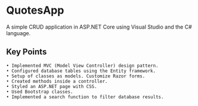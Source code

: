 # QuotesApp
A simple CRUD application in ASP.NET Core using Visual Studio and the C# language.

## Key Points
	• Implemented MVC (Model View Controller) design pattern.
	• Configured database tables using the Entity framework.
	• Setup of classes as models. Customize Razor forms.
	• Created methods inside a controller.
	• Styled an ASP.NET page with CSS.
	• Used Bootstrap classes.
	• Implemented a search function to filter database results.
